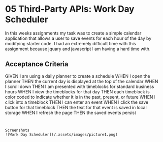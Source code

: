 # 05 Third-Party APIs: Work Day Scheduler

In this weeks assignments my task was to create a simple calendar application that allows a user to save events for each hour of the day by modifying starter code. I had an extremely difficult time with this assignment because jquary and javascript I am having a hard time with.

## Acceptance Criteria

GIVEN I am using a daily planner to create a schedule
WHEN I open the planner
THEN the current day is displayed at the top of the calendar
WHEN I scroll down
THEN I am presented with timeblocks for standard business hours
WHEN I view the timeblocks for that day
THEN each timeblock is color coded to indicate whether it is in the past, present, or future
WHEN I click into a timeblock
THEN I can enter an event
WHEN I click the save button for that timeblock
THEN the text for that event is saved in local storage
WHEN I refresh the page
THEN the saved events persist
```

  
Screenshots
![Work Day Scheduler](/.assets/images/picture1.png)
